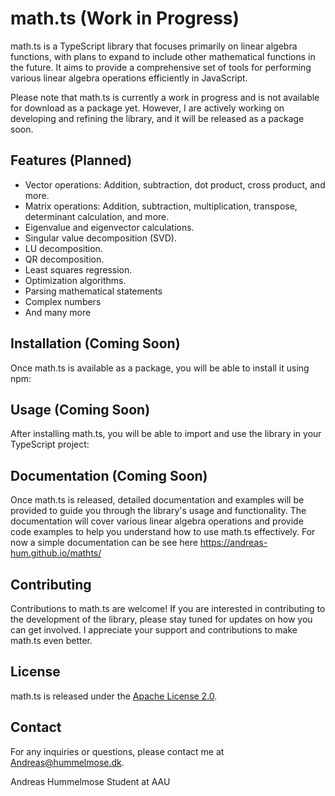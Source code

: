 # math.ts (Work in Progress)

math.ts is a TypeScript library that focuses primarily on linear algebra functions, with plans to expand to include other mathematical functions in the future. It aims to provide a comprehensive set of tools for performing various linear algebra operations efficiently in JavaScript.

Please note that math.ts is currently a work in progress and is not available for download as a package yet. However, I are actively working on developing and refining the library, and it will be released as a package soon.

## Features (Planned)

- Vector operations: Addition, subtraction, dot product, cross product, and more.
- Matrix operations: Addition, subtraction, multiplication, transpose, determinant calculation, and more.
- Eigenvalue and eigenvector calculations.
- Singular value decomposition (SVD).
- LU decomposition.
- QR decomposition.
- Least squares regression.
- Optimization algorithms.
- Parsing mathematical statements
- Complex numbers
- And many more

## Installation (Coming Soon)

Once math.ts is available as a package, you will be able to install it using npm:

## Usage (Coming Soon)

After installing math.ts, you will be able to import and use the library in your TypeScript project:


## Documentation (Coming Soon)

Once math.ts is released, detailed documentation and examples will be provided to guide you through the library's usage and functionality. The documentation will cover various linear algebra operations and provide code examples to help you understand how to use math.ts effectively.
For now a simple documentation can be see here https://andreas-hum.github.io/mathts/

## Contributing

Contributions to math.ts are welcome! If you are interested in contributing to the development of the library, please stay tuned for updates on how you can get involved. I appreciate your support and contributions to make math.ts even better.

## License

math.ts is released under the [Apache License 2.0](https://www.apache.org/licenses/LICENSE-2.0).

## Contact

For any inquiries or questions, please contact me at [Andreas@hummelmose.dk](mailto:Andreas@hummelmose.dk).

Andreas Hummelmose Student at AAU
